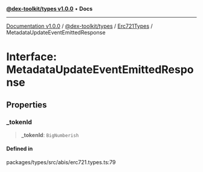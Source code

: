 [**@dex-toolkit/types v1.0.0**](../../../README.md) • **Docs**

***

[Documentation v1.0.0](../../../../../packages.md) / [@dex-toolkit/types](../../../README.md) / [Erc721Types](../README.md) / MetadataUpdateEventEmittedResponse

# Interface: MetadataUpdateEventEmittedResponse

## Properties

### \_tokenId

> **\_tokenId**: `BigNumberish`

#### Defined in

packages/types/src/abis/erc721.types.ts:79
